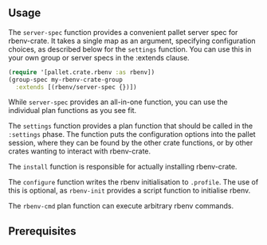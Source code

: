 ## Usage

The `server-spec` function provides a convenient pallet server spec for
rbenv-crate.  It takes a single map as an argument, specifying configuration
choices, as described below for the `settings` function.  You can use this
in your own group or server specs in the :extends clause.

```clj
(require '[pallet.crate.rbenv :as rbenv])
(group-spec my-rbenv-crate-group
  :extends [(rbenv/server-spec {})])
```

While `server-spec` provides an all-in-one function, you can use the individual
plan functions as you see fit.

The `settings` function provides a plan function that should be called in the
`:settings` phase.  The function puts the configuration options into the pallet
session, where they can be found by the other crate functions, or by other
crates wanting to interact with rbenv-crate.

The `install` function is responsible for actually installing rbenv-crate.

The `configure` function writes the rbenv initialisation to `.profile`.  The use
of this is optional, as `rbenv-init` provides a script function to initialise
rbenv.

The `rbenv-cmd` plan function can execute arbitrary rbenv commands.

## Prerequisites
